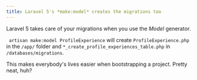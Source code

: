 ```yaml
---
title: Laravel 5's *make:model* creates the migrations too
---
```


Laravel 5 takes care of your migrations when you use the *Model* generator.

``` artisan make:model ProfileExperience``` will create `ProfileExperience.php` in the `/app/` folder and `*_create_profile_experiences_table.php` in `/databases/migrations`.

This makes everybody's lives easier when bootstrapping a project. Pretty neat, huh?
